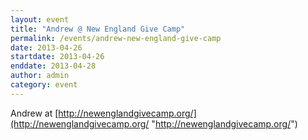 ```yaml
---
layout: event
title: "Andrew @ New England Give Camp"
permalink: /events/andrew-new-england-give-camp
date: 2013-04-26
startdate: 2013-04-26
enddate: 2013-04-28
author: admin
category: event
---
```


Andrew at [http://newenglandgivecamp.org/](http://newenglandgivecamp.org/ "http://newenglandgivecamp.org/")

